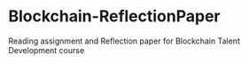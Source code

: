# Blockchain-ReflectionPaper

Reading assignment and Reflection paper for Blockchain Talent Development course
